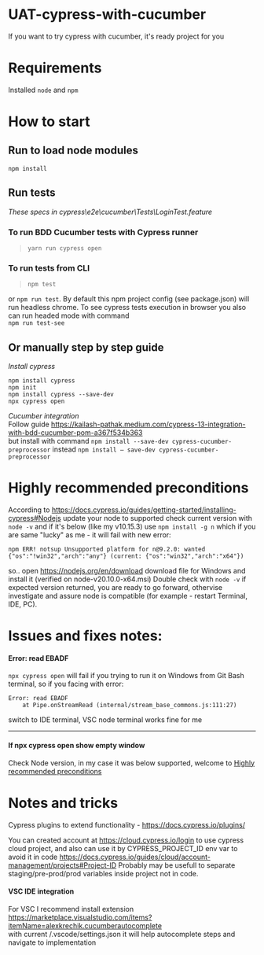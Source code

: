 # UAT-cypress-with-cucumber
If you want to try cypress with cucumber, it's ready project for you


# Requirements
Installed `node` and `npm`


# How to start
## Run to load node modules
`npm install`

## Run tests
*These specs in cypress\e2e\cucumber\Tests\LoginTest.feature*

### To run BDD Cucumber tests with Cypress runner
>`yarn run cypress open`  

### To run tests from CLI
> `npm test`  

or `npm run test`. 
By default this npm project config (see package.json) will run headless chrome. To see cypress tests execution in browser you also can run headed mode with command  
`npm run test-see`




## Or manually step by step guide
*Install cypress*
```
npm install cypress
npm init
npm install cypress --save-dev
npx cypress open
```
*Cucumber integration*  
Follow guide https://kailash-pathak.medium.com/cypress-13-integration-with-bdd-cucumber-pom-a367f534b363  
but install with command 
`npm install --save-dev cypress-cucumber-preprocessor`
instead
`npm install — save-dev cypress-cucumber-preprocessor`


# Highly recommended preconditions
According to https://docs.cypress.io/guides/getting-started/installing-cypress#Nodejs update your node to supported
check current version with `node -v` and if it's below (like my v10.15.3) use `npm install -g n`
which if you are same "lucky" as me - it will fail with new error:
```
npm ERR! notsup Unsupported platform for n@9.2.0: wanted {"os":"!win32","arch":"any"} (current: {"os":"win32","arch":"x64"})
```
so.. open https://nodejs.org/en/download download file for Windows and install it (verified on node-v20.10.0-x64.msi)
Double check with `node -v` if expected version returned, you are ready to go forward, othervise investigate and assure node is compatible (for example - restart Terminal, IDE, PC).


# Issues and fixes notes:
#### Error: read EBADF
`npx cypress open` will fail if you trying to run it on Windows from Git Bash terminal, so if you facing with error:
```
Error: read EBADF
    at Pipe.onStreamRead (internal/stream_base_commons.js:111:27)
```
switch to IDE terminal, VSC node terminal works fine for me 

---

#### If npx cypress open show empty window
Check Node version, in my case it was below supported, welcome to [Highly recommended preconditions](#highly-recommended-preconditions)



# Notes and tricks
Cypress plugins to extend functionality - https://docs.cypress.io/plugins/

You can created account at https://cloud.cypress.io/login to use cypress cloud project, and also can use it by CYPRESS_PROJECT_ID env var to avoid it in code https://docs.cypress.io/guides/cloud/account-management/projects#Project-ID Probably may be usefull to separate staging/pre-prod/prod variables inside project not in code. 

#### VSC IDE integration
For VSC I recommend install extension https://marketplace.visualstudio.com/items?itemName=alexkrechik.cucumberautocomplete  
with current /.vscode/settings.json it will help autocomplete steps and navigate to implementation
